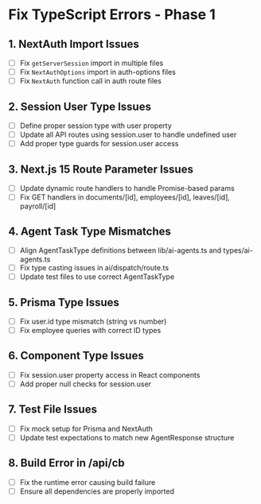 # Fix TypeScript Errors - Phase 1

## 1. NextAuth Import Issues
- [ ] Fix `getServerSession` import in multiple files
- [ ] Fix `NextAuthOptions` import in auth-options files
- [ ] Fix `NextAuth` function call in auth route files

## 2. Session User Type Issues
- [ ] Define proper session type with user property
- [ ] Update all API routes using session.user to handle undefined user
- [ ] Add proper type guards for session.user access

## 3. Next.js 15 Route Parameter Issues
- [ ] Update dynamic route handlers to handle Promise-based params
- [ ] Fix GET handlers in documents/[id], employees/[id], leaves/[id], payroll/[id]

## 4. Agent Task Type Mismatches
- [ ] Align AgentTaskType definitions between lib/ai-agents.ts and types/ai-agents.ts
- [ ] Fix type casting issues in ai/dispatch/route.ts
- [ ] Update test files to use correct AgentTaskType

## 5. Prisma Type Issues
- [ ] Fix user.id type mismatch (string vs number)
- [ ] Fix employee queries with correct ID types

## 6. Component Type Issues
- [ ] Fix session.user property access in React components
- [ ] Add proper null checks for session.user

## 7. Test File Issues
- [ ] Fix mock setup for Prisma and NextAuth
- [ ] Update test expectations to match new AgentResponse structure

## 8. Build Error in /api/cb
- [ ] Fix the runtime error causing build failure
- [ ] Ensure all dependencies are properly imported
